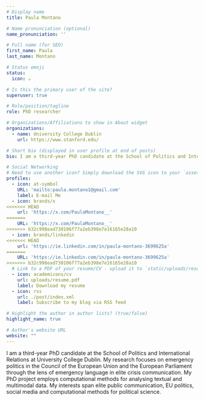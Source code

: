```yaml
---
# Display name
title: Paula Montano

# Name pronunciation (optional)
name_pronunciation: ''

# Full name (for SEO)
first_name: Paula 
last_name: Montano

# Status emoji
status:
  icon: ☕️

# Is this the primary user of the site?
superuser: true

# Role/position/tagline
role: PhD researcher

# Organizations/Affiliations to show in About widget
organizations:
  - name: University College Dublin 
    url: https://www.stanford.edu/

# Short bio (displayed in user profile at end of posts)
bio: I am a third-year PhD candidate at the School of Politics and International Relations at University College Dublin. My research focuses on emergency politics in the Council of the European Union and the European Parliament through the lens of emergency language in elite crisis communication. My PhD project employs computational methods for analysing textual and multimodal data. My interests span elite public communication, EU politics, social media and computational methods for political science.   

# Social Networking
# Need to use another icon? Simply download the SVG icon to your `assets/media/icons/` folder.
profiles:
  - icon: at-symbol
    URL: 'mailto:paula.montano1@gmail.com'
    label: E-mail Me
  - icon: brands/x
<<<<<<< HEAD
    url: 'https://x.com/PaulaMontano__'
=======
    URL: 'https://x.com/PaulaMontano__'
>>>>>>> b32c998ead730106f77a2eb398e7e16165e28a10
  - icon: brands/linkedin
<<<<<<< HEAD
    url: 'https://ie.linkedin.com/in/paula-montano-3699625a'
=======
    URL: 'https://ie.linkedin.com/in/paula-montano-3699625a'
>>>>>>> b32c998ead730106f77a2eb398e7e16165e28a10
  # Link to a PDF of your resume/CV - upload it to `static/uploads/resume.pdf`
  - icon: academicons/cv
    url: uploads/resume.pdf
    label: Download my resume
  - icon: rss
    url: ./post/index.xml
    label: Subscribe to my blog via RSS feed

# Highlight the author in author lists? (true/false)
highlight_name: true

# Author's website URL
website: ""
---
```

 I am a third-year PhD candidate at the School of Politics and International Relations at University College Dublin. My research focuses on emergency politics in the Council of the European Union and the European Parliament through the lens of emergency language in elite crisis communication. My PhD project employs computational methods for analysing textual and multimodal data. My interests span elite public communication, EU politics, social media and computational methods for political science.   
